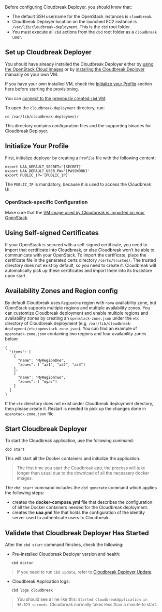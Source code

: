 Before configuring Cloudbreak Deployer, you should know that:

  * The default SSH username for the OpenStack instances is `cloudbreak`.
  * Cloudbreak Deployer location on the launched EC2 instance is `/var/lib/cloudbreak-deployment`. This is the
  `cbd` root folder.
  * You must execute all `cbd` actions from the `cbd` root folder as a `cloudbreak` user.

## Set up Cloudbreak Deployer

You should have already installed the Cloudbreak Deployer either by [using the OpenStack Cloud Images](openstack.md) or by
[installing the Cloudbreak Deployer](onprem.md) manually on your own VM.

If you have your own installed VM, check the [Initialize your Profile](openstack.md#initialize-your-profile)
section here before starting the provisioning.

You can [connect to the previously created `cbd` VM](http://docs.openstack.org/user-guide/dashboard_launch_instances.html#connect-to-your-instance-by-using-ssh).

To open the `cloudbreak-deployment` directory, run:
```
cd /var/lib/cloudbreak-deployment/
```
This directory contains configuration files and the supporting binaries for Cloudbreak Deployer.

## Initialize Your Profile

First, initialize deployer by creating a `Profile` file with the following content:

```
export UAA_DEFAULT_SECRET='[SECRET]'
export UAA_DEFAULT_USER_PW='[PASSWORD]'
export PUBLIC_IP='[PUBLIC_IP]'
```

The `PUBLIC_IP` is mandatory, because it is used to access the Cloudbreak UI.

### OpenStack-specific Configuration

Make sure that the [VM image used by Cloudbreak is imported on your OpenStack](openstack.md#cloudbreak-import).

## Using Self-signed Certificates
If your OpenStack is secured with a self-signed certificate, you need to import that certificate into Cloudbreak, 
or else Cloudbreak won't be able to communicate with your OpenStack. To import the certificate, place the certificate 
file in the generated certs directory `/certs/trusted/`. The trusted directory does not exist by default, so you need to create it.
Cloudbreak will automatically pick up these certificates and import them into its truststore upon start.

## Availability Zones and Region config
By default Cloudbreak uses `RegionOne` region with `nova` availability zone, but OpenStack supports multiple regions and multiple availability zones. You can customize Cloudbreak deployment and enable multiple
regions and availability zones by creating an `openstack-zone.json` under the `etc` directory of Cloudbreak deployment (e.g. `/var/lib/cloudbreak-deployment/etc/openstack-zone.json`).
You can find an example of `openstack-zone.json` containing two regions and four availability zones below:
```
{
  "items": [
    {
      "name": "MyRegionOne",
      "zones": [ "az1", "az2", "az3"]
    },
    {
      "name": "MyRegionTwo",
      "zones": [ "myaz"]
    }
  ]
}
```

If the `etc` directory does not exist under Cloudbreak deployment directory, then please create it. Restart is needed to pick up the changes done in `openstack-zone.json` file. 

## Start Cloudbreak Deployer

To start the Cloudbreak application, use the following command:
```
cbd start
```
This will start all the Docker containers and initialize the application.

>The first time you start the Coudbreak app, the process will take longer than usual due to the download of all the necessary docker images.

The `cbd start` command includes the `cbd generate` command which applies the following steps:

- creates the **docker-compose.yml** file that describes the configuration of all the Docker containers needed for the Cloudbreak deployment.
- creates the **uaa.yml** file that holds the configuration of the identity server used to authenticate users to Cloudbreak.

## Validate that Cloudbreak Deployer Has Started

After the `cbd start` command finishes, check the following:

- Pre-installed Cloudbreak Deployer version and health:
```
   cbd doctor
```
>If you need to run `cbd update`, refer to [Cloudbreak Deployer Update](update.md#update-cloudbreak-deployer).

- Cloudbreak Application logs:
```
   cbd logs cloudbreak
```
>You should see a line like this: `Started CloudbreakApplication in 36.823 seconds`. Cloudbreak normally takes less than a minute to start.
